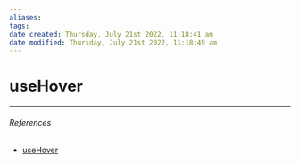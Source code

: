 ```yaml
---
aliases: 
tags: 
date created: Thursday, July 21st 2022, 11:18:41 am
date modified: Thursday, July 21st 2022, 11:18:49 am
---
```


# useHover

---

###### References

- [useHover](https://react-spectrum.adobe.com/react-aria/useHover.html)
